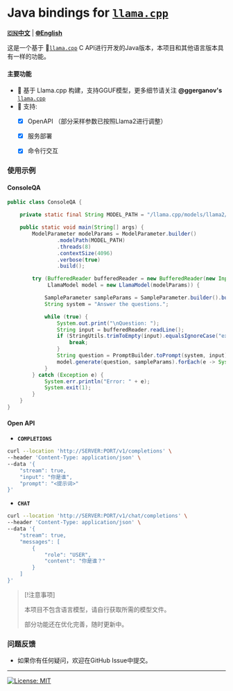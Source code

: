 # Java bindings for [`llama.cpp`](https://github.com/ggerganov/llama.cpp)

[**🇨🇳中文**](./README.Zh_CN.md) | [**🌐English**](./README.md) 

这是一个基于 🦙[`llama.cpp`](https://github.com/ggerganov/llama.cpp)  C API进行开发的Java版本，本项目和其他语言版本具有一样的功能。

#### 主要功能
- 🚀 基于 Llama.cpp 构建，支持GGUF模型，更多细节请关注 **@ggerganov's** [`llama.cpp`](https://github.com/ggerganov/llama.cpp)
- 🚀 支持:
  - [X] OpenAPI （部分采样参数已按照Llama2进行调整）
  - [X] 服务部署
  - [X] 命令行交互


### 使用示例
 
#### ConsoleQA

```java
public class ConsoleQA {

    private static final String MODEL_PATH = "/llama.cpp/models/llama2/ggml-model-7b-q6_k.gguf";

    public static void main(String[] args) {
        ModelParameter modelParams = ModelParameter.builder()
                .modelPath(MODEL_PATH)
                .threads(8)
                .contextSize(4096)
                .verbose(true)
                .build();

        try (BufferedReader bufferedReader = new BufferedReader(new InputStreamReader(System.in, StandardCharsets.UTF_8));
             LlamaModel model = new LlamaModel(modelParams)) {

            SampleParameter sampleParams = SampleParameter.builder().build();
            String system = "Answer the questions.";

            while (true) {
                System.out.print("\nQuestion: ");
                String input = bufferedReader.readLine();
                if (StringUtils.trimToEmpty(input).equalsIgnoreCase("exit")) {
                    break;
                }
                String question = PromptBuilder.toPrompt(system, input);
                model.generate(question, sampleParams).forEach(e -> System.out.print(e.getText()));
            }
        } catch (Exception e) {
            System.err.println("Error: " + e);
            System.exit(1);
        }
    }
}
```

#### Open API

- **`COMPLETIONS`** 

```bash
curl --location 'http://SERVER:PORT/v1/completions' \
--header 'Content-Type: application/json' \
--data '{
    "stream": true,
    "input": "你是谁",
    "prompt": "<提示词>"
}'
```

- **`CHAT`**

```bash
curl --location 'http://SERVER:PORT/v1/chat/completions' \
--header 'Content-Type: application/json' \
--data '{
    "stream": true,
    "messages": [
        {
            "role": "USER",
            "content": "你是谁？"
        }
    ]
}'
```

> [!注意事项]
> 
> 本项目不包含语言模型，请自行获取所需的模型文件。 
> 
> 部分功能还在优化完善，随时更新中。

### 问题反馈
- 如果你有任何疑问，欢迎在GitHub Issue中提交。

---

[![License: MIT](https://img.shields.io/badge/license-MIT-blue.svg)](https://opensource.org/licenses/MIT)
